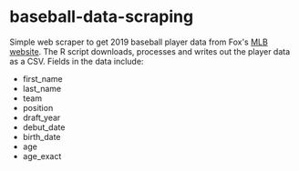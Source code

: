 # baseball-data-scraping
Simple web scraper to get 2019 baseball player data from Fox's [MLB website](https://www.foxsports.com/mlb/players).
The R script downloads, processes and writes out the player data as a CSV. Fields in the data include:

- first_name
- last_name
- team
- position 
- draft_year
- debut_date
- birth_date
- age
- age_exact
